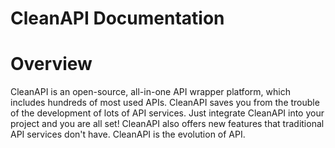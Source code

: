 # CleanAPI Documentation

# Overview
CleanAPI is an open-source, all-in-one API wrapper platform, which includes hundreds of most used APIs. CleanAPI saves you from the trouble of the development of lots of API services. Just integrate CleanAPI into your project and you are all set! CleanAPI also offers new features that traditional API services don't have. CleanAPI is the evolution of API.
